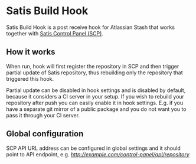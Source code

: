 # Satis Build Hook

Satis Build Hook is a post receive hook for Atlassian Stash that works together with [Satis Control Panel (SCP)](https://github.com/realshadow/satis-control-panel).

## How it works

When run, hook will first register the repository in SCP and then trigger partial update of Satis repository, thus 
rebuilding only the repository that triggered this hook. 

Partial update can be disabled in hook settings and is disabled by default, because it considers a CI server in your setup.
If you wish to rebuild your repository after push you can easily enable it in hook settings. E.g. if you have a separate
git mirror of a public package and you do not want you to pass it through your CI server.

## Global configuration

SCP API URL address can be configured in global settings and it should point to API 
endpoint, e.g. *http://example.com/control-panel/api/repository*
